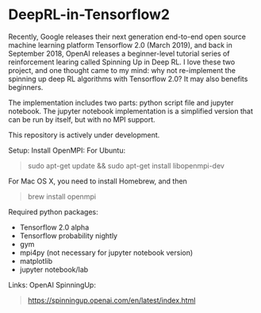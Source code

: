 # DeepRL-in-Tensorflow2
Recently, Google releases their next generation end-to-end open source machine learning platform Tensorflow 2.0 (March 2019), and back in September 2018, OpenAI releases a beginner-level tutorial series of reinforcement learing called Spinning Up in Deep RL. I love these two project, and one thought came to my mind: why not re-implement the spinning up deep RL algorithms with Tensorflow 2.0? It may also benefits beginners. 

The implementation includes two parts: python script file and jupyter notebook. The jupyter notebook implementation is a simplified version that can be run by itself, but with no MPI support.

This repository is actively under development. 

Setup:
Install OpenMPI:
For Ubuntu:
>sudo apt-get update && sudo apt-get install libopenmpi-dev


For Mac OS X, you need to install Homebrew, and then
>brew install openmpi

Required python packages:
* Tensorflow 2.0 alpha
* Tensorflow probability nightly
* gym
* mpi4py (not necessary for jupyter notebook version)
* matplotlib
* jupyter notebook/lab

Links:
OpenAI SpinningUp:
>https://spinningup.openai.com/en/latest/index.html
